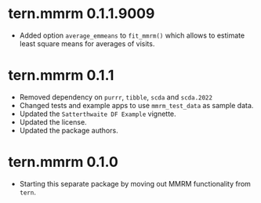 # tern.mmrm 0.1.1.9009

* Added option `average_emmeans` to `fit_mmrm()` which allows to estimate
  least square means for averages of visits.

# tern.mmrm 0.1.1

* Removed dependency on `purrr`, `tibble`, `scda` and `scda.2022`
* Changed tests and example apps to use `mmrm_test_data` as sample data.
* Updated the `Satterthwaite DF Example` vignette.
* Updated the license.
* Updated the package authors.

# tern.mmrm 0.1.0

* Starting this separate package by moving out MMRM functionality from `tern`.
